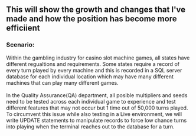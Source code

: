 ## This will show the growth and changes that I've made and how the position has become more efficiient
### Scenario:
Within the gambling industry for casino slot machine games, all states have different regualtions and requirements. Some states require a record of every turn played by every machine and this is recorded in a SQL server database for each individual location which may have many different machines that can play many different games. 
<br><br>
In the Quality Assurance(QA) department, all posible multipliers and seeds need to be tested across each individual game to experience and test different features that may not occur but 1 time out of 50,000 turns played. To circumvent this issue while also testing in a Live environment, we will write UPDATE statements to manipulate records to force low chance turns into playing when the terminal reaches out to the database for a turn. 
